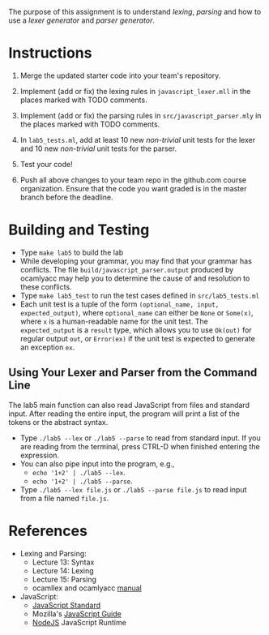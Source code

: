 The purpose of this assignment is to understand *lexing*, *parsing*
and how to use a *lexer generator* and *parser generator*.


Instructions
============

1. Merge the updated starter code into your team's repository.

2. Implement (add or fix) the lexing rules in `javascript_lexer.mll`
   in the places marked with TODO comments.

3. Implement (add or fix) the parsing rules in
   `src/javascript_parser.mly` in the places marked with TODO
   comments.

4. In `lab5_tests.ml`, add at least 10 new *non-trivial* unit tests
   for the lexer and 10 new *non-trivial* unit tests for the parser.

5. Test your code!

6. Push all above changes to your team repo in the github.com course
   organization. Ensure that the code you want graded is in the master
   branch before the deadline.


Building and Testing
====================

- Type `make lab5` to build the lab
- While developing your grammar, you may find that your grammar has
  conflicts.  The file `build/javascript_parser.output` produced by
  ocamlyacc may help you to determine the cause of and resolution to
  these conflicts.
- Type `make lab5_test` to run the test cases defined in
  `src/lab5_tests.ml`
- Each unit test is a tuple of the form `(optional_name, input,
  expected_output)`, where `optional_name` can either be `None` or
  `Some(x)`, where `x` is a human-readable name for the unit test. The
  `expected_output` is a `result` type, which allows you to use
  `Ok(out)` for regular output `out`, or `Error(ex)` if the unit test
  is expected to generate an exception `ex`.


Using Your Lexer and Parser from the Command Line
-------------------------------------------------

The lab5 main function can also read JavaScript from files and
standard input. After reading the entire input, the program will print
a list of the tokens or the abstract syntax.

- Type `./lab5 --lex` or `./lab5 --parse` to read from standard
  input. If you are reading from the terminal, press CTRL-D when
  finished entering the expression.
- You can also pipe input into the program, e.g.,
  - `echo '1+2' | ./lab5 --lex`.
  - `echo '1+2' | ./lab5 --parse`.
- Type `./lab5 --lex file.js` or `./lab5 --parse file.js` to read
  input from a file named `file.js`.


References
==========

- Lexing and Parsing:
  - Lecture 13: Syntax
  - Lecture 14: Lexing
  - Lecture 15: Parsing
  - ocamllex and ocamlyacc [manual](https://ocaml.org/manual/lexyacc.html)
- JavaScript:
  - [JavaScript Standard](https://262.ecma-international.org/10.0/)
  - Mozilla's [JavaScript Guide](https://developer.mozilla.org/en-US/docs/Web/JavaScript/Guide)
  - [NodeJS](https://nodejs.org/) JavaScript Runtime
